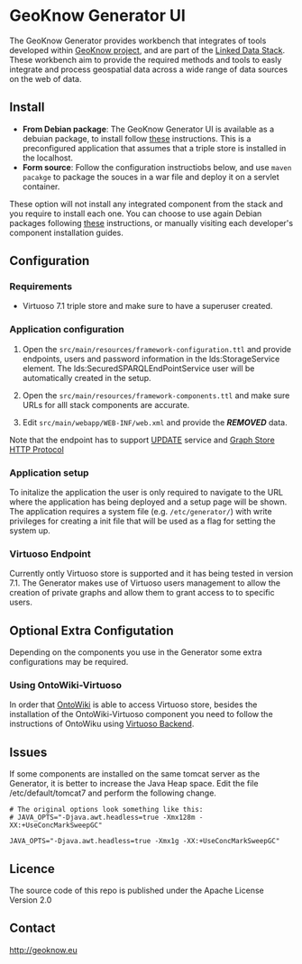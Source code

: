 # GeoKnow Generator UI

The GeoKnow Generator provides workbench that integrates of tools developed within [GeoKnow project](http://geoknow.eu/), and are part of the [Linked Data Stack](http://stack.linkeddata.org/). These workbench aim to provide the required methods and tools to easly integrate and process geospatial data across a wide range of data sources on the web of data. 

## Install

* __From Debian package__: The GeoKnow Generator UI is available as a debuian package, to install follow [these](http://stack.linkeddata.org/documentation/installation-of-a-local-generator-demonstrator/) instructions. This is a preconfigured application that assumes that a triple store is installed in the localhost.
* __Form source__: Follow the configuration instructiobs below, and use `maven pacakge` to package the souces in a war file and deploy it on a servlet container. 

These option will not install any integrated component from the stack and you require to install each one. You can choose to use again Debian packages following [these](http://stack.linkeddata.org/documentation/installation-of-a-local-generator-demonstrator/) instructions, or manually visiting each developer's component installation guides.

## Configuration

### Requirements

* Virtuoso 7.1 triple store and make sure to have a superuser created.

### Application configuration

1. Open the `src/main/resources/framework-configuration.ttl` and provide endpoints, users and password information in the lds:StorageService element. The  lds:SecuredSPARQLEndPointService user will be automatically created in the setup.

2. Open the `src/main/resources/framework-components.ttl` and make sure URLs for alll stack components are accurate.

2. Edit `src/main/webapp/WEB-INF/web.xml` and provide the ***REMOVED*** data.


Note that the endpoint has to support [UPDATE](http://www.w3.org/TR/2013/REC-sparql11-update-20130321/) service and [Graph Store HTTP Protocol](http://www.w3.org/TR/2013/REC-sparql11-http-rdf-update-20130321/) 
	
### Application setup

To initalize the application the user is only required to navigate to the URL where the application has being deployed and a setup page will be shown. The application requires a system file (e.g. `/etc/generator/`) with write privileges for creating a init file that will be used as a flag for setting the system up.

### Virtuoso Endpoint

Currently ontly Virtuoso store is supported and it has being tested in version 7.1. The Generator makes use of Virtuoso users management to allow the creation of private graphs and allow them to grant access to to specific users. 

## Optional Extra Configutation

Depending on the components you use in the Generator some extra configurations may be required.  


### Using OntoWiki-Virtuoso

In order that [OntoWiki](https://github.com/AKSW/OntoWiki) is able to access Virtuoso store, besides the installation of the OntoWiki-Virtuoso component you need to follow the instructions of OntoWiku using [Virtuoso Backend](https://github.com/AKSW/OntoWiki/wiki/VirtuosoBackend).


## Issues

If some components are installed on the same tomcat server as the Generator, it is better to increase the Java Heap space. Edit the file /etc/default/tomcat7 and perform the following change.

	# The original options look something like this:
	# JAVA_OPTS="-Djava.awt.headless=true -Xmx128m -XX:+UseConcMarkSweepGC"

	JAVA_OPTS="-Djava.awt.headless=true -Xmx1g -XX:+UseConcMarkSweepGC"

## Licence

The source code of this repo is published under the Apache License Version 2.0

## Contact

http://geoknow.eu
